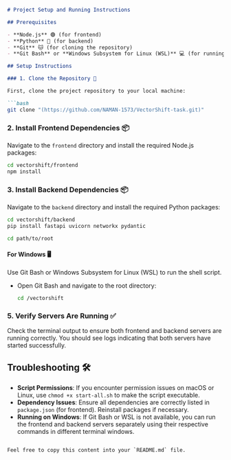 

```markdown
# Project Setup and Running Instructions

## Prerequisites

- **Node.js** 🟢 (for frontend)
- **Python** 🐍 (for backend)
- **Git** 🐱 (for cloning the repository)
- **Git Bash** or **Windows Subsystem for Linux (WSL)** 💻 (for running the shell script on Windows)

## Setup Instructions

### 1. Clone the Repository 📂

First, clone the project repository to your local machine:

```bash
git clone "(https://github.com/NAMAN-1573/VectorShift-task.git)"
```

### 2. Install Frontend Dependencies 📦

Navigate to the `frontend` directory and install the required Node.js packages:

```bash
cd vectorshift/frontend
npm install
```

### 3. Install Backend Dependencies 📦

Navigate to the `backend` directory and install the required Python packages:

```bash
cd vectorshift/backend
pip install fastapi uvicorn networkx pydantic
```







  ```bash
  cd path/to/root
  ```


#### For Windows 🖥️

Use Git Bash or Windows Subsystem for Linux (WSL) to run the shell script.

- Open Git Bash and navigate to the root directory:

  ```bash
  cd /vectorshift
  ```





### 5. Verify Servers Are Running ✅

Check the terminal output to ensure both frontend and backend servers are running correctly. You should see logs indicating that both servers have started successfully.

## Troubleshooting 🛠️

- **Script Permissions**: If you encounter permission issues on macOS or Linux, use `chmod +x start-all.sh` to make the script executable.
- **Dependency Issues**: Ensure all dependencies are correctly listed in `package.json` (for frontend). Reinstall packages if necessary.
- **Running on Windows**: If Git Bash or WSL is not available, you can run the frontend and backend servers separately using their respective commands in different terminal windows.
```

Feel free to copy this content into your `README.md` file.
